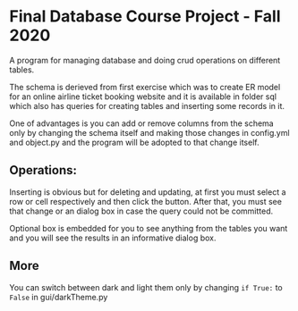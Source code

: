 # Final Database Course Project - Fall 2020

A program for managing database and doing crud operations on different tables.

The schema is derieved from first exercise which was to create ER model for an online airline ticket booking website and it is available in folder sql which also has queries for creating tables and inserting some records in it.

One of advantages is you can add or remove columns from the schema only by changing the schema itself and making those changes in config.yml and object.py and the program will be adopted to that change itself.

## Operations:
Inserting is obvious but for deleting and updating, at first you must select a row or cell respectively and then click the button. After that, you must see that change or an dialog box in case the query could not be committed.

Optional box is embedded for you to see anything from the tables you want and you will see the results in an informative dialog box.

## More
You can switch between dark and light them only by changing ```if True:``` to ```False``` in gui/darkTheme.py
